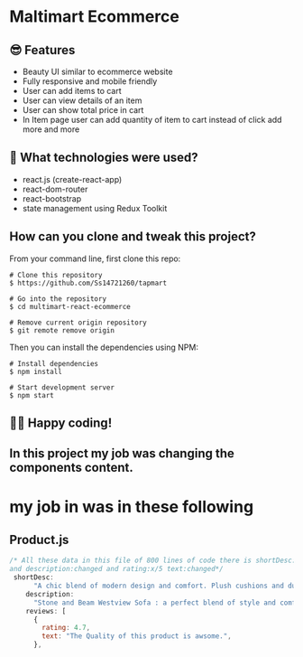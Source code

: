 # Maltimart Ecommerce
## 😎 Features

- Beauty UI similar to ecommerce website
- Fully responsive and mobile friendly
- User can add items to cart
- User can view details of an item
- User can show total price in cart
- In Item page user can add quantity of item to cart instead of click add more and more 

## 🚀 What technologies were used?

- react.js (create-react-app)
- react-dom-router
- react-bootstrap
- state management using Redux Toolkit

## How can you clone and tweak this project?

From your command line, first clone this repo:

```
# Clone this repository
$ https://github.com/Ss14721260/tapmart

# Go into the repository
$ cd multimart-react-ecommerce

# Remove current origin repository
$ git remote remove origin

```

Then you can install the dependencies using NPM:

```
# Install dependencies
$ npm install

# Start development server
$ npm start
```
👨‍💻 Happy coding!
---
## In this project my job was changing the components content.
# my job in was in these following
## Product.js
```javascript
/* All these data in this file of 800 lines of code there is shortDesc:changed
and description:changed and rating:x/5 text:changed*/
 shortDesc:
      "A chic blend of modern design and comfort. Plush cushions and durable upholstery make it a stylish centerpiece for any living space.",
    description:
      "Stone and Beam Westview Sofa : a perfect blend of style and comfort for your living space. This beautifully crafted sofa features a contemporary design with clean lines and plush cushions, offering a cozy retreat after a long day. Upholstered in a durable and luxurious fabric, the Westview Sofa seamlessly combines modern aesthetics with lasting quality. With its spacious seating and sturdy construction, this sofa becomes the focal point of any room. Elevate your home decor with the sophistication and charm of the Stone and Beam Westview Sofa.",
    reviews: [
      {
        rating: 4.7,
        text: "The Quality of this product is awsome.",
      },

```